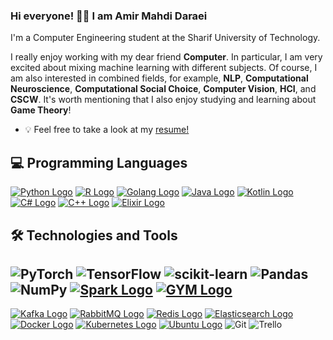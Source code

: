 ### Hi everyone! 👋😄 I am Amir Mahdi Daraei 

I'm a Computer Engineering student at the Sharif University of Technology.

I really enjoy working with my dear friend **Computer**. In particular, I am very excited about mixing machine learning with different subjects. Of course, I am also interested in combined fields, for example, **NLP**, **Computational Neuroscience**, **Computational Social Choice**, **Computer Vision**, **HCI**, and **CSCW**.
It's worth mentioning that I also enjoy studying and learning about **Game Theory**!

<!--
**hgoli02/hgoli02** is a ✨ _special_ ✨ repository because its `README.md` (this file) appears on your GitHub profile.

Here are some ideas to get you started:

- 🔭 I have a background in physics (Iran's National Physics Olympiad Silver medalist)
- 🌱 I’m currently learning 
- 👯 I’m looking to collaborate on ...
- 🤔 I’m looking for help with ...
- 💬 Ask me about ...
- 📫 How to reach me: ...
- 😄 Pronouns: ...
- ⚡ Fun fact: ...
-->
- 💡 Feel free to take a look at my [resume!](https://github.com/amiiirdara/amiiirdara/blob/main/AmirMahdiDaraei_CV.pdf)

## 💻 Programming Languages

[![Python Logo](https://img.shields.io/badge/-Python-yellow?style=flat&logo=python&logoColor=white)](https://www.python.org)
[![R Logo](https://img.shields.io/badge/-R-red?style=flat&logo=r&logoColor=white)](https://www.r-project.org)
[![Golang Logo](https://img.shields.io/badge/-Golang-blue?style=flat&logo=go&logoColor=white)](https://golang.org)
[![Java Logo](https://img.shields.io/badge/-Java-orange?style=flat&logo=java&logoColor=white)](https://www.java.com)
[![Kotlin Logo](https://img.shields.io/badge/-Kotlin-0095D5?style=flat&logo=kotlin&logoColor=white)](https://kotlinlang.org)
[![C# Logo](https://img.shields.io/badge/-C%23-purple?style=flat&logo=c-sharp&logoColor=white)](https://docs.microsoft.com/en-us/dotnet/csharp/)
[![C++ Logo](https://img.shields.io/badge/-C++-blue?style=flat&logo=c%2B%2B&logoColor=white)](https://isocpp.org)
[![Elixir Logo](https://img.shields.io/badge/-Elixir-purple?style=flat&logo=elixir&logoColor=white)](https://elixir-lang.org)

## 🛠️ Technologies and Tools
![PyTorch](https://img.shields.io/badge/PyTorch-%23EE4C2C.svg?style=for-the-badge&logo=PyTorch&logoColor=white)
![TensorFlow](https://img.shields.io/badge/TensorFlow-%23FF6F00.svg?style=for-the-badge&logo=TensorFlow&logoColor=white)
![scikit-learn](https://img.shields.io/badge/scikit--learn-%23F7931E.svg?style=for-the-badge&logo=scikit-learn&logoColor=white)
![Pandas](https://img.shields.io/badge/pandas-%23150458.svg?style=for-the-badge&logo=pandas&logoColor=white)
![NumPy](https://img.shields.io/badge/numpy-%23013243.svg?style=for-the-badge&logo=numpy&logoColor=white)
[![Spark Logo](https://img.shields.io/badge/Spark-%23E25A1C.svg?style=for-the-badge&logo=Apache%20Spark&logoColor=white)](https://spark.apache.org)
[![GYM Logo](https://img.shields.io/badge/GYM-%23FFC107.svg?style=for-the-badge&logo=OpenAI%20GYM&logoColor=white)](https://gym.openai.com)
---
[![Kafka Logo](https://img.shields.io/badge/Kafka-%23000000.svg?style=for-the-badge&logo=Apache%20Kafka&logoColor=white)](https://kafka.apache.org)
[![RabbitMQ Logo](https://img.shields.io/badge/RabbitMQ-%23FF6600.svg?style=for-the-badge&logo=RabbitMQ&logoColor=white)](https://www.rabbitmq.com)
[![Redis Logo](https://img.shields.io/badge/Redis-%23DC382D.svg?style=for-the-badge&logo=Redis&logoColor=white)](https://redis.io)
[![Elasticsearch Logo](https://img.shields.io/badge/Elasticsearch-%23005571.svg?style=for-the-badge&logo=Elasticsearch&logoColor=white)](https://www.elastic.co/products/elasticsearch)
[![Docker Logo](https://img.shields.io/badge/Docker-%232496ED.svg?style=for-the-badge&logo=Docker&logoColor=white)](https://www.docker.com)
[![Kubernetes Logo](https://img.shields.io/badge/Kubernetes-%23326CE5.svg?style=for-the-badge&logo=Kubernetes&logoColor=white)](https://kubernetes.io)
[![Ubuntu Logo](https://img.shields.io/badge/Ubuntu-%23E95420.svg?style=for-the-badge&logo=Ubuntu&logoColor=white)](https://ubuntu.com)
![Git](https://img.shields.io/badge/git-%23F05033.svg?style=for-the-badge&logo=git&logoColor=white)
![Trello](https://img.shields.io/badge/Trello-%23026AA7.svg?style=for-the-badge&logo=Trello&logoColor=white)
 
